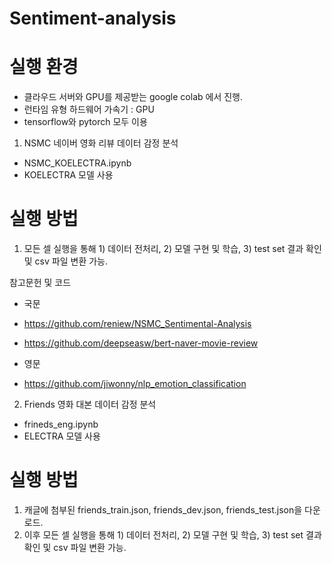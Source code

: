 # Sentiment-analysis

# 실행 환경
- 클라우드 서버와 GPU를 제공받는 google colab 에서 진행.<br />
- 런타임 유형 하드웨어 가속기 : GPU<br />
- tensorflow와 pytorch 모두 이용<br />

1. NSMC 네이버 영화 리뷰 데이터 감정 분석<br />
- NSMC_KOELECTRA.ipynb<br />
- KOELECTRA 모델 사용<br />

# 실행 방법
1. 모든 셀 실행을 통해 1) 데이터 전처리, 2) 모델 구현 및 학습, 3) test set 결과 확인 및 csv 파일 변환 가능.

참고문헌 및 코드<br />
- 국문<br />
- https://github.com/reniew/NSMC_Sentimental-Analysis<br />
- https://github.com/deepseasw/bert-naver-movie-review<br />

- 영문<br />
- https://github.com/jiwonny/nlp_emotion_classification

2. Friends 영화 대본 데이터 감정 분석<br />
- frineds_eng.ipynb<br />
- ELECTRA 모델 사용<br />

# 실행 방법
1. 캐글에 첨부된 friends_train.json, friends_dev.json, friends_test.json을 다운로드.<br />
2. 이후 모든 셀 실행을 통해 1) 데이터 전처리, 2) 모델 구현 및 학습, 3) test set 결과 확인 및 csv 파일 변환 가능.
